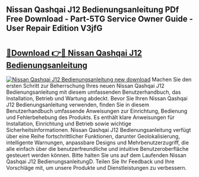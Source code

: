 ## Nissan Qashqai J12 Bedienungsanleitung PDf Free Download - Part-5TG Service Owner Guide - User Repair Edition V3jfG

# <h2><a href="http://df249s.blite.top/?on=Nissan+Qashqai+J12+Bedienungsanleitung">🔗Download 👉🔴 Nissan Qashqai J12 Bedienungsanleitung</a></h2>

[![Nissan Qashqai J12 Bedienungsanleitung new download](https://i.imgur.com/lujVjoI.png)](http://df249s.blite.top/?on=Nissan+Qashqai+J12+Bedienungsanleitung)
Machen Sie den ersten Schritt zur Beherrschung Ihres neuen Nissan Qashqai J12 Bedienungsanleitung mit diesem umfassenden Benutzerhandbuch, das Installation, Betrieb und Wartung abdeckt. Bevor Sie Ihren Nissan Qashqai J12 Bedienungsanleitung verwenden, finden Sie in diesem Benutzerhandbuch umfassende Anweisungen zur Einrichtung, Bedienung und Fehlerbehebung des Produkts. Es enthält klare Anweisungen für Installation, Einrichtung und Betrieb sowie wichtige Sicherheitsinformationen. Nissan Qashqai J12 Bedienungsanleitung verfügt über eine Reihe fortschrittlicher Funktionen, darunter Geolokalisierung, intelligente Warnungen, anpassbare Designs und Mehrbenutzerzugriff, die alle einfach über die benutzerfreundliche und intuitive Benutzeroberfläche gesteuert werden können. Bitte halten Sie uns auf dem Laufenden Nissan Qashqai J12 BedienungsanleitungD. Teilen Sie Ihr Feedback und Ihre Vorschläge mit, um unsere Produkte und Dienstleistungen zu verbessern.
